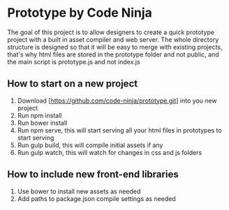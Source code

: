 # Prototype by Code Ninja

The goal of this project is to allow designers to create a quick prototype project with a built in asset compiler and web server. The whole directory structure is designed so that it will be easy to merge with existing projects, that's why html files are stored in the prototype folder and not public, and the main script is prototype.js and not index.js

## How to start on a new project
1. Download [https://github.com/code-ninja/prototype.git] into you new project
2. Run npm install
3. Run bower install
4. Run npm serve, this will start serving all your html files in prototypes to start serving
5. Run gulp build, this will compile initial assets if any
6. Run gulp watch, this will watch for changes in css and js folders

## How to include new front-end libraries
1. Use bower to install new assets as needed
2. Add paths to package.json compile settings as needed
